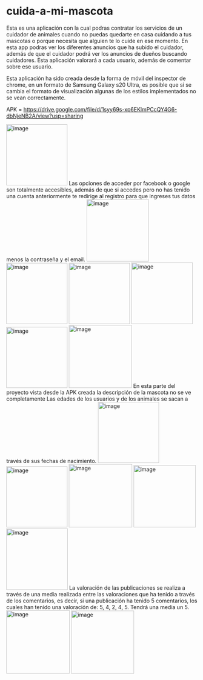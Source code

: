 # cuida-a-mi-mascota

Esta es una aplicación con la cual podras contratar los servicios de un cuidador de animales cuando no puedas quedarte en casa cuidando a tus mascotas o porque necesita que alguien te lo cuide en ese momento. 
En esta app podras ver los diferentes anuncios que ha subido el cuidador, además de que el cuidador podrá ver los anuncios de dueños buscando cuidadores. Esta aplicación valorará a cada usuario, además de comentar sobre ese usuario.

Esta aplicación ha sido creada desde la forma de móvil del inspector de chrome, en un formato de Samsung Galaxy s20 Ultra, es posible que si se cambia el formato de visualización algunas de los estilos implementados no se vean correctamente.

APK = https://drive.google.com/file/d/1syy69s-xp6EKlmPCcQY4G6-dbNjeNB2A/view?usp=sharing

<img width="161" alt="image" src="https://user-images.githubusercontent.com/91321987/157539359-16083353-8b09-40a0-8711-80c05911827a.png">
Las opciones de acceder por facebook o google son totalmente accesibles, además de que si accedes pero no has tenido una cuenta anteriormente te redirige al registro para que ingreses tus datos menos la contraseña y el email.
<img width="164" alt="image" src="https://user-images.githubusercontent.com/91321987/157540797-0aa7ea5a-cea8-4668-85c2-bfa429f9e227.png">
<img width="161" alt="image" src="https://user-images.githubusercontent.com/91321987/157540851-d6a8bd6c-31e4-499e-9795-335f4b664453.png">
<img width="161" alt="image" src="https://user-images.githubusercontent.com/91321987/157539482-e01c6573-afcb-4278-8962-d3afaa361ba5.png">
<img width="162" alt="image" src="https://user-images.githubusercontent.com/91321987/157539558-1c493a1d-c1d1-4d8c-bc75-11e9dd71cc4b.png">
<img width="161" alt="image" src="https://user-images.githubusercontent.com/91321987/157539621-28ea4a0a-d6d5-47e4-aebf-fa7c848c247f.png">
<img width="166" alt="image" src="https://user-images.githubusercontent.com/91321987/157539709-37c2ddc3-648b-472c-9f07-a868860957e6.png">
En esta parte del proyecto vista desde la APK creada la descripción de la mascota no se ve completamente
Las edades de los usuarios y de los animales se sacan a través de sus fechas de nacimiento.
<img width="161" alt="image" src="https://user-images.githubusercontent.com/91321987/157539845-184f7305-87a5-4efc-a89f-ee0a849db22d.png">
<img width="161" alt="image" src="https://user-images.githubusercontent.com/91321987/157539936-e31e902d-4728-4013-b304-7204b39ddbeb.png">
<img width="167" alt="image" src="https://user-images.githubusercontent.com/91321987/157539985-01f53f92-d697-4711-9f58-1b2f72eebc63.png">
<img width="164" alt="image" src="https://user-images.githubusercontent.com/91321987/157540060-7159e3a1-d620-4b60-8eb7-a4162a436af8.png">
<img width="162" alt="image" src="https://user-images.githubusercontent.com/91321987/157540090-ee3d388a-c9f6-4985-8f74-bdb234ad3d9a.png">
La valoración de las publicaciones se realiza a través de una media realizada entre las valoraciones que ha tenido a través de los comentarios, es decir, si una publicación ha tenido 5 comentarios, los cuales han tenido una valoración de: 5, 4, 2, 4, 5. Tendrá una media un 5.
<img width="167" alt="image" src="https://user-images.githubusercontent.com/91321987/157540513-3286a83b-1799-4d0a-b1af-72929ab4b9ad.png">
<img width="166" alt="image" src="https://user-images.githubusercontent.com/91321987/157540542-eacde35a-c01e-40d4-9245-313b8a077adb.png">

